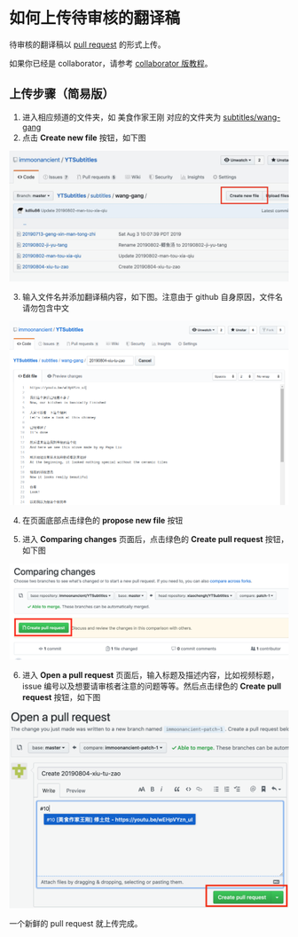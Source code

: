 # 如何上传待审核的翻译稿

待审核的翻译稿以 [pull request](https://help.github.com/en/articles/about-pull-requests) 的形式上传。

如果你已经是 collaborator，请参考 [collaborator 版教程](upload-with-write-access.md)。

## 上传步骤（简易版）

1. 进入相应频道的文件夹，如 美食作家王刚 对应的文件夹为 [subtitles/wang-gang](https://github.com/immoonancient/YTSubtitles/tree/master/subtitles/wang-gang)
2. 点击 **Create new file** 按钮，如下图

![create new file](resources/create-new-file.png)

3. 输入文件名并添加翻译稿内容，如下图。注意由于 github 自身原因，文件名请勿包含中文

![add file content](resources/add-file-content.png)

4. 在页面底部点击绿色的 **propose new file** 按钮

5. 进入 **Comparing changes** 页面后，点击绿色的 **Create pull request** 按钮，如下图

![compare create pull request](resources/compare-create-pull-request.png)

6. 进入 **Open a pull request** 页面后，输入标题及描述内容，比如视频标题，issue 编号以及想要请审核者注意的问题等等。然后点击绿色的 **Create pull request** 按钮，如下图

![create pull request](resources/create-pull-request.png)

一个新鲜的 pull request 就上传完成。
